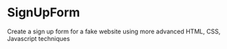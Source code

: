 # SignUpForm
Create a sign up form for a fake website using more advanced 
HTML, CSS, Javascript techniques 